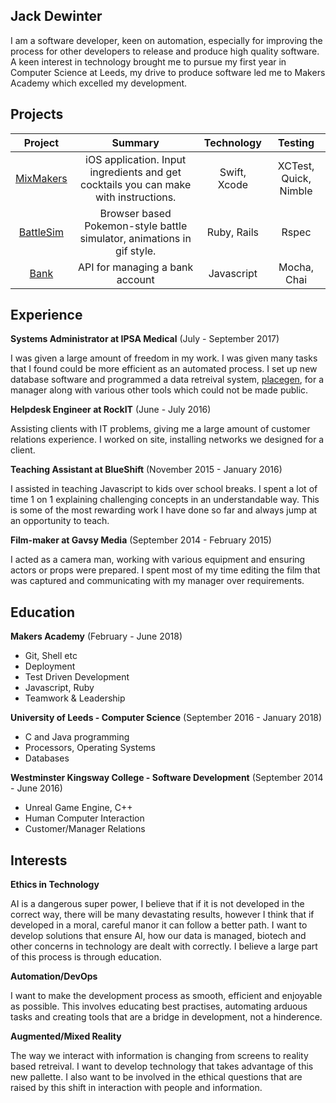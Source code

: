 ## Jack Dewinter

I am a software developer, keen on automation, especially for improving the process for other developers to release and produce high quality software. A keen interest in technology brought me to pursue my first year in Computer Science at Leeds, my drive to produce software led me to Makers Academy which excelled my development.

## Projects

|                          Project                          |                           Summary                            |  Technology  |        Testing        |
| :-------------------------------------------------------: | :----------------------------------------------------------: | :----------: | :-------------------: |
| [MixMakers]( https://github.com/MaryDomashneva/MixMakers) | iOS application. Input ingredients and get cocktails you can make with instructions. | Swift, Xcode | XCTest, Quick, Nimble |
|  [BattleSim](https://github.com/dewinterjack/battlesim)   | Browser based Pokemon-style battle simulator, animations in gif style. | Ruby, Rails  |         Rspec         |
|       [Bank](https://github.com/dewinterjack/bank)        |               API for managing a bank account                |  Javascript  |      Mocha, Chai      |

## Experience

**Systems Administrator at IPSA Medical** (July - September 2017)

I was given a large amount of freedom in my work. I was given many tasks that I found could be more efficient as an automated process. I set up new database software and programmed a data retreival system, [placegen](https://github.com/dewinterjack/placegen), for a manager along with various other tools which could not be made public.

**Helpdesk Engineer at RockIT** (June - July 2016)

Assisting clients with IT problems, giving me a large amount of customer relations experience. I worked on site, installing networks we designed for a client. 

**Teaching Assistant at BlueShift** (November 2015 - January 2016)

I assisted in teaching Javascript to kids over school breaks. I spent a lot of time 1 on 1 explaining challenging concepts in an understandable way. This is some of the most rewarding work I have done so far and always jump at an opportunity to teach.

**Film-maker at Gavsy Media** (September 2014 - February 2015)

I acted as a camera man, working with various equipment and ensuring actors or props were prepared. I spent most of my time editing the film that was captured and communicating with my manager over requirements.

## Education

**Makers Academy** (February - June 2018)

* Git, Shell etc
* Deployment
* Test Driven Development
* Javascript, Ruby
* Teamwork & Leadership

**University of Leeds - Computer Science** (September 2016 - January 2018) 

* C and Java programming
* Processors, Operating Systems
* Databases

**Westminster Kingsway College - Software Development** (September 2014 - June 2016)

* Unreal Game Engine, C++
* Human Computer Interaction
* Customer/Manager Relations

## Interests

**Ethics in Technology**

AI is a dangerous super power, I believe that if it is not developed in the correct way, there will be many devastating results, however I think that if developed in a moral, careful manor it can follow a better path. I want to develop solutions that ensure AI, how our data is managed, biotech and other concerns in technology are dealt with correctly. I believe a large part of this process is through education.

**Automation/DevOps**

I want to make the development process as smooth, efficient and enjoyable as possible. This involves educating best practises, automating arduous tasks and creating tools that are a bridge in development, not a hinderence.

**Augmented/Mixed Reality**

The way we interact with information is changing from screens to reality based retreival. I want to develop technology that takes advantage of this new pallette. I also want to be involved in the ethical questions that are raised by this shift in interaction with people and information. 
